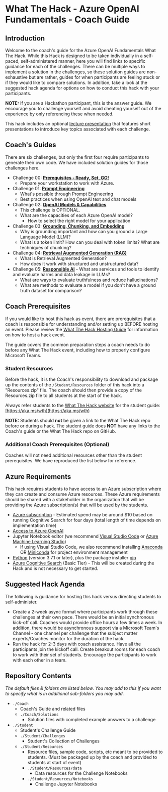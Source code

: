 # What The Hack - Azure OpenAI Fundamentals - Coach Guide

## Introduction

Welcome to the coach's guide for the Azure OpenAI Fundamentals What The Hack. While this Hack is designed to be taken individually in a self-paced, self-administered manner, here you will find links to specific guidance for each of the challenges. There can be multiple ways to implement a solution in the challenges, so these solution guides are non-exhaustive but are rather, guides for when participants are feeling stuck or if they would like to compare solutions. In addition, take a look at the suggested hack agenda for options on how to conduct this hack with your participants.

**NOTE:** If you are a Hackathon participant, this is the answer guide. We encourage you to challenge yourself and avoid cheating yourself out of the experience by only referencing these when needed.


This hack includes an optional [lecture presentation](Lectures.pptx) that features short presentations to introduce key topics associated with each challenge.

## Coach's Guides
There are six challenges, but only the first four require participants to generate their own code. We have included solution guides for those challenges here.

- Challenge 00: **[Prerequisites - Ready, Set, GO!](./Solution-00.md)**
	 - Prepare your workstation to work with Azure.
- Challenge 01: **[Prompt Engineering](./Solution-01.md)**
	 - What's possible through Prompt Engineering 
	 - Best practices when using OpenAI text and chat models
- Challenge 02: **[OpenAI Models & Capabilities](./Solution-02.md)**
	 - This challenge is OPTIONAL.
   - What are the capacities of each Azure OpenAI model?
	 - How to select the right model for your application
- Challenge 03: **[Grounding, Chunking, and Embedding](./Solution-03.md)**
	 - Why is grounding important and how can you ground a Large Language Model (LLM)?
	 - What is a token limit? How can you deal with token limits? What are techniques of chunking?
- Challenge 04: **[Retrieval Augmented Generation (RAG)](./Solution-04.md)**
	 - What is Retrieval Augmented Generation?
	 - How does it work with structured and unstructured data?
- Challenge 05: **[Responsible AI](./Solution-05.md)**
	   - What are services and tools to identify and evaluate harms and data leakage in LLMs?
     - What are ways to evaluate truthfulness and reduce hallucinations?
     - What are methods to evaluate a model if you don't have a ground truth dataset for comparison?

## Coach Prerequisites

If you would like to host this hack as event, there are prerequisites that a coach is responsible for understanding and/or setting up BEFORE hosting an event. Please review the [What The Hack Hosting Guide](https://aka.ms/wthhost) for information on how to host a hack event.

The guide covers the common preparation steps a coach needs to do before any What The Hack event, including how to properly configure Microsoft Teams.

### Student Resources

Before the hack, it is the Coach's responsibility to download and package up the contents of the `/Student/Resources` folder of this hack into a "Resources.zip" file. The coach should then provide a copy of the Resources.zip file to all students at the start of the hack.

Always refer students to the [What The Hack website](https://aka.ms/wth) for the student guide: [https://aka.ms/wth](https://aka.ms/wth)

**NOTE:** Students should **not** be given a link to the What The Hack repo before or during a hack. The student guide does **NOT** have any links to the Coach's guide or the What The Hack repo on GitHub.

### Additional Coach Prerequisites (Optional)

Coaches will not need additional resources other than the student prerequisites. We have reproduced the list below for reference.

## Azure Requirements

This hack requires students to have access to an Azure subscription where they can create and consume Azure resources. These Azure requirements should be shared with a stakeholder in the organization that will be providing the Azure subscription(s) that will be used by the students.

- [Azure subscription](https://portal.azure.com/) - Estimated spend may be around $10 based on running Cognitive Search for four days (total length of time depends on implementation time)
- [Access to Azure OpenAI](https://customervoice.microsoft.com/Pages/ResponsePage.aspx?id=v4j5cvGGr0GRqy180BHbR7en2Ais5pxKtso_Pz4b1_xUOFA5Qk1UWDRBMjg0WFhPMkIzTzhKQ1dWNyQlQCN0PWcu)
- Jupyter Notebook editor (we recommend [Visual Studio Code](https://code.visualstudio.com/Download) or [Azure Machine Learning Studio](https://ml.azure.com/))
	- If using Visual Studio Code, we also recommend installing [Anaconda](https://docs.anaconda.com/anaconda/install) OR [Miniconda](https://docs.anaconda.com/anaconda/install) for project environment management
- [Python](https://www.python.org/downloads/) (version 3.7.1 or later), plus the package installer [pip](https://pypi.org/project/pip/)
- [Azure Cognitive Search](https://learn.microsoft.com/azure/search) (Basic Tier) - This will be created during the Hack and is not necessary to get started.

## Suggested Hack Agenda 
The following is guidance for hosting this hack versus directing students to self-administer.
- Create a 2-week async format where participants work through these challenges at their own pace. There would be an initial synchronous kick-off call. Coaches would provide office hours a few times a week. In addition, there would be asynchronous support via a Microsoft Team's Channel - one channel per challenge that the subject matter experts/Coaches monitor for the duration of the hack.
- Run the hack for 2-3 days with coach assistance. Have all the participants join the kickoff call. Create breakout rooms for each coach to work with their set of students. Encourage the participants to work with each other in a team.

## Repository Contents

_The default files & folders are listed below. You may add to this if you want to specify what is in additional sub-folders you may add._

- `./Coach`
  - Coach's Guide and related files
  - `./Coach/Solutions`
    - Solution files with completed example answers to a challenge
- `./Student`
  - Student's Challenge Guide
  - `./Student/Challenges`
    - Student's Collection of Challenges
  - `./Student/Resources`
    - Resource files, sample code, scripts, etc meant to be provided to students. (Must be packaged up by the coach and provided to students at start of event)
    - `./Student/Resources/data`
      - Data resources for the Challenge Notebooks
    - `./Student/Resources/Notebooks`
      - Challenge Jupyter Notebooks
